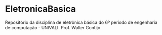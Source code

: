 # EletronicaBasica

Repositório da disciplina de eletrônica básica do 6º período de engenharia de computação - UNIVALI.
Prof. Walter Gontijo
